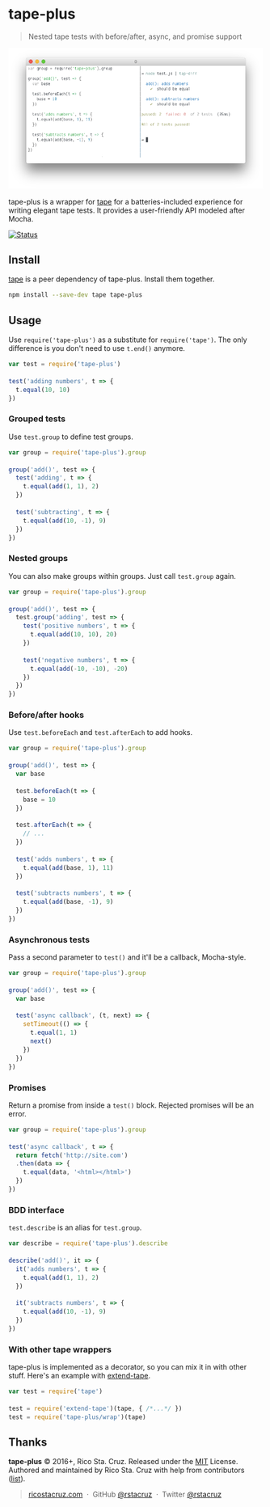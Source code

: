 # tape-plus

> Nested tape tests with before/after, async, and promise support

![](docs/images/screenshot.png)

tape-plus is a wrapper for [tape][] for a batteries-included experience for writing elegant tape tests. It provides a user-friendly API modeled after Mocha.

[![Status](https://travis-ci.org/rstacruz/tape-plus.svg?branch=master)](https://travis-ci.org/rstacruz/tape-plus "See test builds")

[tape]: https://npmjs.com/package/tape

## Install

[tape][] is a peer dependency of tape-plus. Install them together.

```sh
npm install --save-dev tape tape-plus
```

## Usage

Use `require('tape-plus')` as a substitute for `require('tape')`. The only difference is you don't need to use `t.end()` anymore.

```js
var test = require('tape-plus')

test('adding numbers', t => {
  t.equal(10, 10)
})
```

### Grouped tests

Use `test.group` to define test groups.

```js
var group = require('tape-plus').group

group('add()', test => {
  test('adding', t => {
    t.equal(add(1, 1), 2)
  })

  test('subtracting', t => {
    t.equal(add(10, -1), 9)
  })
})
```

### Nested groups

You can also make groups within groups. Just call `test.group` again.

```js
var group = require('tape-plus').group

group('add()', test => {
  test.group('adding', test => {
    test('positive numbers', t => {
      t.equal(add(10, 10), 20)
    })

    test('negative numbers', t => {
      t.equal(add(-10, -10), -20)
    })
  })
})
```

### Before/after hooks

Use `test.beforeEach` and `test.afterEach` to add hooks.

```js
var group = require('tape-plus').group

group('add()', test => {
  var base

  test.beforeEach(t => {
    base = 10
  })

  test.afterEach(t => {
    // ...
  })

  test('adds numbers', t => {
    t.equal(add(base, 1), 11)
  })

  test('subtracts numbers', t => {
    t.equal(add(base, -1), 9)
  })
})
```

### Asynchronous tests

Pass a second parameter to `test()` and it'll be a callback, Mocha-style.

```js
var group = require('tape-plus').group

group('add()', test => {
  var base

  test('async callback', (t, next) => {
    setTimeout(() => {
      t.equal(1, 1)
      next()
    })
  })
})
```

### Promises

Return a promise from inside a `test()` block. Rejected promises will be an error.

```js
var group = require('tape-plus').group

test('async callback', t => {
  return fetch('http://site.com')
  .then(data => {
    t.equal(data, '<html></html>')
  })
})
```

### BDD interface

`test.describe` is an alias for `test.group`.

```js
var describe = require('tape-plus').describe

describe('add()', it => {
  it('adds numbers', t => {
    t.equal(add(1, 1), 2)
  })

  it('subtracts numbers', t => {
    t.equal(add(10, -1), 9)
  })
})
```

### With other tape wrappers

tape-plus is implemented as a decorator, so you can mix it in with other stuff. Here's an example with [extend-tape](https://www.npmjs.com/package/extend-tape).

```js
var test = require('tape')

test = require('extend-tape')(tape, { /*...*/ })
test = require('tape-plus/wrap')(tape)
```

## Thanks

**tape-plus** © 2016+, Rico Sta. Cruz. Released under the [MIT] License.<br>
Authored and maintained by Rico Sta. Cruz with help from contributors ([list][contributors]).

> [ricostacruz.com](http://ricostacruz.com) &nbsp;&middot;&nbsp;
> GitHub [@rstacruz](https://github.com/rstacruz) &nbsp;&middot;&nbsp;
> Twitter [@rstacruz](https://twitter.com/rstacruz)

[MIT]: http://mit-license.org/
[contributors]: http://github.com/rstacruz/tape-plus/contributors
